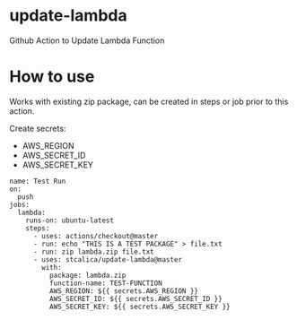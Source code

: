 # update-lambda
Github Action to Update Lambda Function

# How to use

Works with existing zip package, can be created in steps or job prior to this action.

Create secrets:
  * AWS_REGION
  * AWS_SECRET_ID
  * AWS_SECRET_KEY

```
name: Test Run
on:
  push
jobs:
  lambda:
    runs-on: ubuntu-latest
    steps:
      - uses: actions/checkout@master
      - run: echo "THIS IS A TEST PACKAGE" > file.txt
      - run: zip lambda.zip file.txt
      - uses: stcalica/update-lambda@master
        with:
          package: lambda.zip
          function-name: TEST-FUNCTION
          AWS_REGION: ${{ secrets.AWS_REGION }}
          AWS_SECRET_ID: ${{ secrets.AWS_SECRET_ID }}
          AWS_SECRET_KEY: ${{ secrets.AWS_SECRET_KEY }}
```
